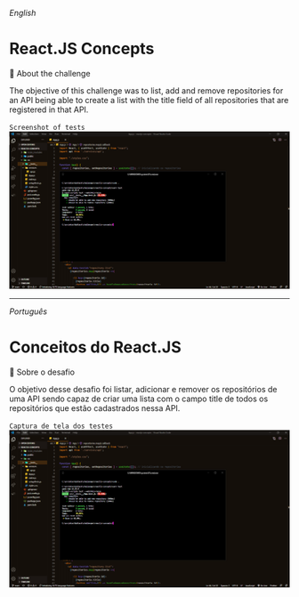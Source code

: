 _English_

# React.JS Concepts

🚀 About the challenge

The objective of this challenge was to list, add and remove repositories for an API being able to create a list with the title field of all repositories that are registered in that API.

`Screenshot of tests`
![](public/images/cover.png)

---

_Português_

# Conceitos do React.JS

🚀 Sobre o desafio

O objetivo desse desafio foi listar, adicionar e remover os repositórios de uma API sendo capaz de criar uma lista com o campo title de todos os repositórios que estão cadastrados nessa API.

`Captura de tela dos testes`
![](public/images/cover.png)
